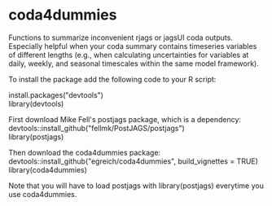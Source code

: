 # coda4dummies

Functions to summarize inconvenient rjags or jagsUI coda outputs. Especially helpful when your coda summary contains timeseries variables of different lengths (e.g., when calculating uncertainties for variables at daily, weekly, and seasonal timescales within the same model framework).

To install the package add the following code to your R script:

install.packages("devtools")\
library(devtools)

First download Mike Fell's postjags package, which is a dependency:   devtools::install_github("fellmk/PostJAGS/postjags")\
library(postjags)

Then download the coda4dummies package:  
devtools::install_github("egreich/coda4dummies", build_vignettes = TRUE)\
library(coda4dummies)

Note that you will have to load postjags with library(postjags) everytime you use coda4dummies.
